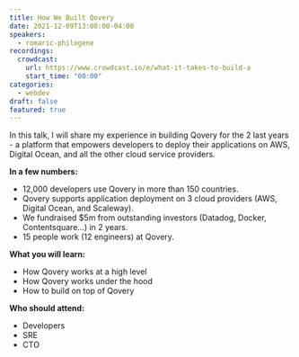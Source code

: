 ```yaml
---
title: How We Built Qovery
date: 2021-12-09T13:00:00-04:00
speakers:
  - romaric-philogene
recordings:
  crowdcast:
    url: https://www.crowdcast.io/e/what-it-takes-to-build-a
    start_time: "00:00"
categories:
  - webdev
draft: false
featured: true
---
```


In this talk, I will share my experience in building Qovery for the 2 last years - a platform that empowers developers to deploy their applications on AWS, Digital Ocean, and all the other cloud service providers.

**In a few numbers:**

- 12,000 developers use Qovery in more than 150 countries.
- Qovery supports application deployment on 3 cloud providers (AWS, Digital Ocean, and Scaleway).
- We fundraised $5m from outstanding investors (Datadog, Docker, Contentsquare...) in 2 years.
- 15 people work (12 engineers) at Qovery.

**What you will learn:**

- How Qovery works at a high level
- How Qovery works under the hood
- How to build on top of Qovery

**Who should attend:**

- Developers
- SRE
- CTO

